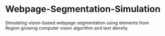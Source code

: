 # Webpage-Segmentation-Simulation
Simulating vision-based webpage segmentation using elements from Region growing computer vision algorithm and text density.
